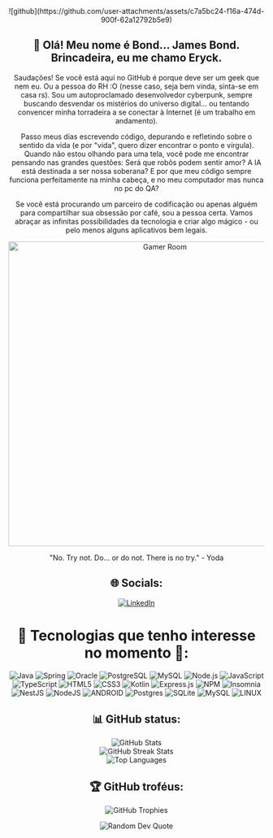 <div align="center">
![github](https://github.com/user-attachments/assets/c7a5bc24-f16a-474d-900f-62a12792b5e9)

## 💫 Olá! Meu nome é Bond... James Bond. Brincadeira, eu me chamo Eryck.



Saudações! Se você está aqui no GitHub é porque deve ser um geek que nem eu. Ou a pessoa do RH :O (nesse caso, seja bem vinda, sinta-se em casa rs). Sou um autoproclamado desenvolvedor cyberpunk, sempre buscando desvendar os mistérios do universo digital... ou tentando convencer minha torradeira a se conectar à Internet (é um trabalho em andamento).

Passo meus dias escrevendo código, depurando e refletindo sobre o sentido da vida (e por "vida", quero dizer encontrar o ponto e vírgula). Quando não estou olhando para uma tela, você pode me encontrar pensando nas grandes questões: Será que robôs podem sentir amor? A IA está destinada a ser nossa soberana? E por que meu código sempre funciona perfeitamente na minha cabeça, e no meu computador mas nunca no pc do QA?

Se você está procurando um parceiro de codificação ou apenas alguém para compartilhar sua obsessão por café, sou a pessoa certa. Vamos abraçar as infinitas possibilidades da tecnologia e criar algo mágico - ou pelo menos alguns aplicativos bem legais.

<p align="center">
  <img src="https://cdnb.artstation.com/p/assets/images/images/048/282/733/original/exceptrea-gamerroom-1-revisioned-0.gif" width="600" alt="Gamer Room">
</p>

"No. Try not. Do… or do not. There is no try." - Yoda

## 🌐 Socials:
[![LinkedIn](https://img.shields.io/badge/LinkedIn-%230077B5.svg?logo=linkedin&logoColor=white)](https://linkedin.com/in/eryckbarreto/) 

# 🚀 Tecnologias que tenho interesse no momento 🚀:
![Java](https://img.shields.io/badge/Java-%23ED8B00.svg?style=for-the-badge&logo=java&logoColor=white)
![Spring](https://img.shields.io/badge/spring-%236DB33F.svg?style=for-the-badge&logo=spring&logoColor=white)
![Oracle](https://img.shields.io/badge/oracle-%23F80000.svg?style=for-the-badge&logo=oracle&logoColor=white)
![PostgreSQL](https://img.shields.io/badge/postgres-%23316192.svg?style=for-the-badge&logo=postgresql&logoColor=white)
![MySQL](https://img.shields.io/badge/mysql-%2300f.svg?style=for-the-badge&logo=mysql&logoColor=white)
![Node.js](https://img.shields.io/badge/Node.js-339933?logo=nodedotjs&logoColor=white&style=for-the-badge)
![JavaScript](https://img.shields.io/badge/javascript-%23323330.svg?style=for-the-badge&logo=javascript&logoColor=%23F7DF1E) ![TypeScript](https://img.shields.io/badge/typescript-%23007ACC.svg?style=for-the-badge&logo=typescript&logoColor=white) ![HTML5](https://img.shields.io/badge/html5-%23E34F26.svg?style=for-the-badge&logo=html5&logoColor=white) ![CSS3](https://img.shields.io/badge/css3-%231572B6.svg?style=for-the-badge&logo=css3&logoColor=white) ![Kotlin](https://img.shields.io/badge/kotlin-%230095D5.svg?style=for-the-badge&logo=kotlin&logoColor=white) ![Express.js](https://img.shields.io/badge/express.js-%23404d59.svg?style=for-the-badge&logo=express&logoColor=%2361DAFB) ![NPM](https://img.shields.io/badge/NPM-%23000000.svg?style=for-the-badge&logo=npm&logoColor=white) ![Insomnia](https://img.shields.io/badge/Insomnia-black?style=for-the-badge&logo=insomnia&logoColor=5849BE) ![NestJS](https://img.shields.io/badge/nestjs-%23E0234E.svg?style=for-the-badge&logo=nestjs&logoColor=white) ![NodeJS](https://img.shields.io/badge/node.js-6DA55F?style=for-the-badge&logo=node.js&logoColor=white) ![ANDROID](https://img.shields.io/badge/android-%2320232a.svg?style=for-the-badge&logo=android&logoColor=%a4c639) ![Postgres](https://img.shields.io/badge/postgres-%23316192.svg?style=for-the-badge&logo=postgresql&logoColor=white) ![SQLite](https://img.shields.io/badge/sqlite-%2307405e.svg?style=for-the-badge&logo=sqlite&logoColor=white) ![MySQL](https://img.shields.io/badge/mysql-%2300f.svg?style=for-the-badge&logo=mysql&logoColor=white) ![LINUX](https://img.shields.io/badge/Linux-FCC624?style=for-the-badge&logo=linux&logoColor=black)

## 📊 GitHub status:
![GitHub Stats](https://github-readme-stats.vercel.app/api?username=EryckBarreto&theme=midnight-purple&hide_border=false&include_all_commits=false&count_private=false)
<br>
![GitHub Streak Stats](https://github-readme-streak-stats.herokuapp.com/?user=EryckBarreto&theme=midnight-purple&hide_border=false)
<br>
![Top Languages](https://github-readme-stats.vercel.app/api/top-langs/?username=EryckBarreto&theme=midnight-purple&hide_border=false&include_all_commits=false&count_private=false&layout=compact)

## 🏆 GitHub troféus:
![GitHub Trophies](https://github-profile-trophy.vercel.app/?username=EryckBarreto&theme=dracula&no-frame=false&no-bg=true&margin-w=4)

![Random Dev Quote](https://quotes-github-readme.vercel.app/api?type=horizontal&theme=radical)
